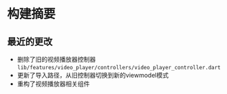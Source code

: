 # 构建摘要

## 最近的更改

- 删除了旧的视频播放器控制器 `lib/features/video_player/controllers/video_player_controller.dart`
- 更新了导入路径，从旧控制器切换到新的viewmodel模式
- 重构了视频播放器相关组件
